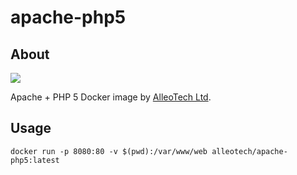 # apache-php5

## About

![](https://img.shields.io/github/license/alleotech/docker-apache-php5)

Apache + PHP 5 Docker image by [AlleoTech Ltd](https://alleo.tech).

## Usage

```
docker run -p 8080:80 -v $(pwd):/var/www/web alleotech/apache-php5:latest
```
